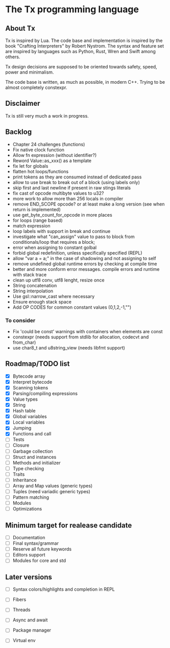 # The Tx programming language

<!-- [![ci](https://github.com/thmxv/tx-lang/actions/workflows/ci.yml/badge.svg)](https://github.com/thmxv/tx-lang) -->
<!-- [![codecov](https://codecov.io/gh/thmxv/tx-lang/branch/main/graph/badge.svg)](https://codecov.io/gh/thmxv/tx-lang) -->
<!-- [![Language grade: C++](https://img.shields.io/lgtm/grade/cpp/github/thmxv/tx-lang)](https://lgtm.com/projects/g/thmxv/tx-lang/context:cpp) -->
<!-- [![CodeQL](https://github.com/thmxv/tx-lang/actions/workflows/codeql-analysis.yml/badge.svg)](https://github.com/thmxv/tx-lang/actions/workflows/codeql-analysis.yml) -->

## About Tx

Tx is inspired by Lua. The code base and implementation is inspired by the 
book "Crafting Interpreters" by Robert Nystrom. The syntax and feature set
are inspired by languages such as Python, Rust, Wren and Swift among others.

Tx design decisions are supposed to be oriented towards safety, speed, power 
and minimalism.

The code base is written, as much as possible, in modern C++. Trying to be 
almost completely constexpr.

## Disclaimer

Tx is still very much a work in progress.

## Backlog

- Chapter 24 challenges (functions)
- Fix native clock function
- Allow fn expression (without identifier?)
- Reword Value::as_xxx() as a template
- fix let for globals
- flatten hot loops/functions
- print tokens as they are consumed instead of dedicated pass
- allow to use break to break out of a block (using labels only)
- skip first and last newline if present in raw stings literals
- fix cast of opcode multibyte values to u32?
- more work to allow more than 256 locals in compiler 
- remove END_SCOPE opcode? or at least make a long version (see when return
  is implemented)
- use get_byte_count_for_opcode in more places
- for loops (range based)
- match expression
- loop labels with support in break and continue
- investigate what "can_assign" value to pass to block from conditionals/loop
  that requires a block;
- error when assigning to constant golbal
- forbid global redefinition, unless specifically specified (REPL)
- allow "var a = a;" in the case of shadowing and not assigning to self
- remove undefined global runtime errors by checking at compile time
- better and more conform error messages. compile errors and runtime with stack trace
- clean up utf8 conv, utf8 lenght, resize once
- String concatenation
- String interpolation
- Use gsl::narrow_cast where necessary
- Ensure enough stack space
- Add OP CODES for common constant values (0,1,2,-1,"")

### To consider
- Fix 'could be const' warnings with containers when elements are const
- constexpr (needs support from stdlib for allocation, codecvt and from_char)
- use char8_t and u8string_view (needs libfmt support)

## Roadmap/TODO list

- [X] Bytecode array
- [X] Interpret bytecode
- [X] Scanning tokens
- [X] Parsing/compiling expressions
- [X] Value types
- [X] String
- [X] Hash table
- [X] Global variables
- [X] Local variables
- [X] Jumping
- [X] Functions and call
- [ ] Tests
- [ ] Closure
- [ ] Garbage collection
- [ ] Struct and instances
- [ ] Methods and initializer
- [ ] Type checking
- [ ] Traits
- [ ] Inheritance
- [ ] Array and Map values (generic types)
- [ ] Tuples (need variadic generic types)
- [ ] Pattern matching
- [ ] Modules
- [ ] Optimizations

## Minimum target for realease candidate

- [ ] Documentation
- [ ] Final syntax/grammar
- [ ] Reserve all future keywords
- [ ] Editors support
- [ ] Modules for core and std

## Later versions

- [ ] Syntax colors/highlights and completion in REPL
- [ ] Fibers
- [ ] Threads
- [ ] Async and await
- [ ] Package manager
- [ ] Virtual env

